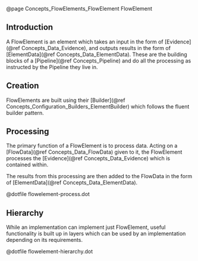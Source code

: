 @page Concepts_FlowElements_FlowElement FlowElement

## Introduction

A FlowElement is an element which takes an input in the form of [Evidence](@ref Concepts_Data_Evidence),
and outputs results in the form of [ElementData](@ref Concepts_Data_ElementData). These are the building
blocks of a [Pipeline](@ref Concepts_Pipeline) and do all the processing as instructed by the
Pipeline they live in.

## Creation

FlowElements are built using their [Builder](@ref Concepts_Configuration_Builders_ElementBuilder) which
follows the fluent builder pattern.

## Processing

The primary function of a FlowElement is to process data. Acting on a [FlowData](@ref Concepts_Data_FlowData)
given to it, the FlowElement processes the [Evidence](@ref Concepts_Data_Evidence) which is contained within.

The results from this processing are then added to the FlowData in the form of
[ElementData](@ref Concepts_Data_ElementData).

@dotfile flowelement-process.dot


## Hierarchy

While an implementation can implement just FlowElement, useful functionality is built up in layers which
can be used by an implementation depending on its requirements.

@dotfile flowelement-hierarchy.dot